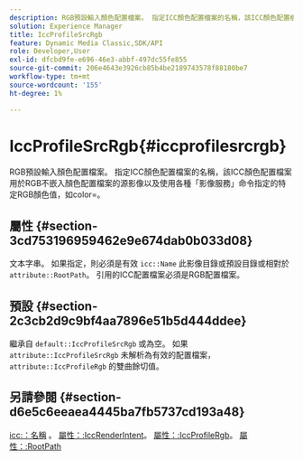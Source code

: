 ```yaml
---
description: RGB預設輸入顏色配置檔案。 指定ICC顏色配置檔案的名稱，該ICC顏色配置檔案用於RGB不嵌入顏色配置檔案的源影像以及使用各種「影像服務」命令指定的特定RGB顏色值，如color=。
solution: Experience Manager
title: IccProfileSrcRgb
feature: Dynamic Media Classic,SDK/API
role: Developer,User
exl-id: dfcbd9fe-e696-46e3-abbf-497dc55fe855
source-git-commit: 206e4643e3926cb85b4be2189743578f88180be7
workflow-type: tm+mt
source-wordcount: '155'
ht-degree: 1%

---
```


# IccProfileSrcRgb{#iccprofilesrcrgb}

RGB預設輸入顏色配置檔案。 指定ICC顏色配置檔案的名稱，該ICC顏色配置檔案用於RGB不嵌入顏色配置檔案的源影像以及使用各種「影像服務」命令指定的特定RGB顏色值，如color=。

## 屬性 {#section-3cd753196959462e9e674dab0b033d08}

文本字串。 如果指定，則必須是有效 `icc::Name` 此影像目錄或預設目錄或相對於 `attribute::RootPath`。 引用的ICC配置檔案必須是RGB配置檔案。

## 預設 {#section-2c3cb2d9c9bf4aa7896e51b5d444ddee}

繼承自 `default::IccProfileSrcRgb` 或為空。 如果 `attribute::IccProfileSrcRgb` 未解析為有效的配置檔案， `attribute::IccProfileRgb` 的雙曲餘切值。

## 另請參閱 {#section-d6e5c6eeaea4445ba7fb5737cd193a48}

[icc:：名稱](../../../../../is-api/image-catalog/image-serving-api-ref/c-image-catalog-reference/c-icc-profile-map-reference/r-name-icc.md#reference-9e7d3c8e35434981a3dfac66b8946cbe) 。 [屬性：:IccRenderIntent](../../../../../is-api/image-catalog/image-serving-api-ref/c-image-catalog-reference/c-attributes-reference/r-iccrenderintent.md#reference-012f207f28bd4406a5368d23ed95a51f)。 [屬性：:IccProfileRgb](../../../../../is-api/image-catalog/image-serving-api-ref/c-image-catalog-reference/c-attributes-reference/r-iccprofilergb.md#reference-3479e7daac54404f84b06b98ca07b9df)。 [屬性：:RootPath](../../../../../is-api/image-catalog/image-serving-api-ref/c-image-catalog-reference/c-attributes-reference/r-rootpath.md#reference-17d57e5967be403b8408fa7214017494)
